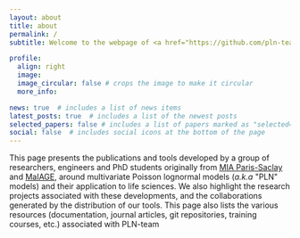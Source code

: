 ```yaml
---
layout: about
title: about
permalink: /
subtitle: Welcome to the webpage of <a href="https://github.com/pln-team">PLN-team</a>.

profile:
  align: right
  image: 
  image_circular: false # crops the image to make it circular
  more_info: 

news: true  # includes a list of news items
latest_posts: true  # includes a list of the newest posts
selected_papers: false # includes a list of papers marked as "selected={true}"
social: false  # includes social icons at the bottom of the page
---
```


This page presents the publications and tools developed by a group of researchers, engineers and PhD students originally from [MIA Paris-Saclay](https://mia-pas.inrae.fr) and [MaIAGE](https://maiage-pas.inrae.fr), around multivariate Poisson lognormal models (_a.k.a_ "PLN" models) and their application to life sciences. We also highlight the research projects associated with these developments, and the collaborations generated by the distribution of our tools. This page also lists the various resources (documentation, journal articles, git repositories, training courses, etc.) associated with PLN-team